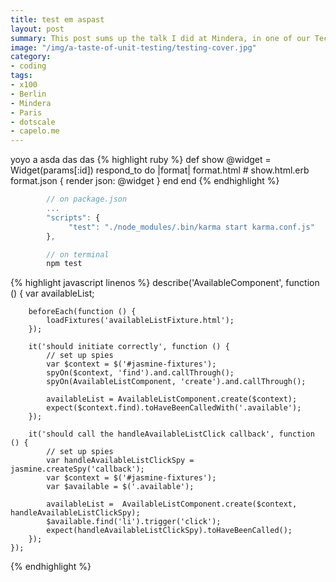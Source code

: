 ```yaml
---
title: test em aspast
layout: post
summary: This post sums up the talk I did at Mindera, in one of our TechTalks. It comes as an introduction both to the concept of unit testing and to writing testable code.
image: "/img/a-taste-of-unit-testing/testing-cover.jpg"
category: 
- coding
tags:
- x100
- Berlin
- Mindera
- Paris
- dotscale
- capelo.me
---
```

yoyo
a
asda
das
das
{% highlight ruby %}
def show
  @widget = Widget(params[:id])
    respond_to do |format|
        format.html # show.html.erb
            format.json { render json: @widget }
        end
		end
{% endhighlight %}

```javascript
        // on package.json
        ...
        "scripts": {
             "test": "./node_modules/.bin/karma start karma.conf.js"
        },

        // on terminal
        npm test
```

{% highlight javascript linenos %}
    describe('AvailableComponent', function () {
        var availableList;

        beforeEach(function () {
            loadFixtures('availableListFixture.html');
        });

        it('should initiate correctly', function () {
            // set up spies
            var $context = $('#jasmine-fixtures');
            spyOn($context, 'find').and.callThrough();
            spyOn(AvailableListComponent, 'create').and.callThrough();

            availableList = AvailableListComponent.create($context);
            expect($context.find).toHaveBeenCalledWith('.available');
        });

        it('should call the handleAvailableListClick callback', function () {
            // set up spies
            var handleAvailableListClickSpy = jasmine.createSpy('callback');
            var $context = $('#jasmine-fixtures');
            var $available = $('.available');

            availableList =  AvailableListComponent.create($context, handleAvailableListClickSpy);
            $available.find('li').trigger('click');
            expect(handleAvailableListClickSpy).toHaveBeenCalled();
        });
    });
{% endhighlight %}


